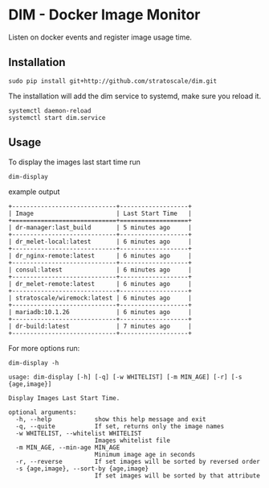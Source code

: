 # DIM - Docker Image Monitor

Listen on docker events and register image usage time.

## Installation
```
sudo pip install git+http://github.com/stratoscale/dim.git
```
The installation will add the dim service to systemd, make sure you reload it.
```
systemctl daemon-reload
systemctl start dim.service
```

## Usage

To display the images last start time run
```
dim-display
``` 
example output

```
+-----------------------------+-------------------+
| Image                       | Last Start Time   |
+=============================+===================+
| dr-manager:last_build       | 5 minutes ago     |
+-----------------------------+-------------------+
| dr_melet-local:latest       | 6 minutes ago     |
+-----------------------------+-------------------+
| dr_nginx-remote:latest      | 6 minutes ago     |
+-----------------------------+-------------------+
| consul:latest               | 6 minutes ago     |
+-----------------------------+-------------------+
| dr_melet-remote:latest      | 6 minutes ago     |
+-----------------------------+-------------------+
| stratoscale/wiremock:latest | 6 minutes ago     |
+-----------------------------+-------------------+
| mariadb:10.1.26             | 6 minutes ago     |
+-----------------------------+-------------------+
| dr-build:latest             | 7 minutes ago     |
+-----------------------------+-------------------+
```

For more options run:
```
dim-display -h
``` 

```
usage: dim-display [-h] [-q] [-w WHITELIST] [-m MIN_AGE] [-r] [-s {age,image}]

Display Images Last Start Time.

optional arguments:
  -h, --help            show this help message and exit
  -q, --quite           If set, returns only the image names
  -w WHITELIST, --whitelist WHITELIST
                        Images whitelist file
  -m MIN_AGE, --min-age MIN_AGE
                        Minimum image age in seconds
  -r, --reverse         If set images will be sorted by reversed order
  -s {age,image}, --sort-by {age,image}
                        If set images will be sorted by that attribute

```
